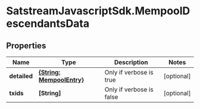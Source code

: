 # SatstreamJavascriptSdk.MempoolDescendantsData

## Properties
Name | Type | Description | Notes
------------ | ------------- | ------------- | -------------
**detailed** | [**{String: MempoolEntry}**](MempoolEntry.md) | Only if verbose is true | [optional] 
**txids** | **[String]** | Only if verbose is false | [optional] 

